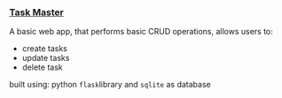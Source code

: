 ### [Task Master](https://thrills-task-master.herokuapp.com/)

A basic web app, that performs basic CRUD operations, allows users to:
- create tasks
- update tasks
- delete task

built using: python `flask`library and `sqlite` as database